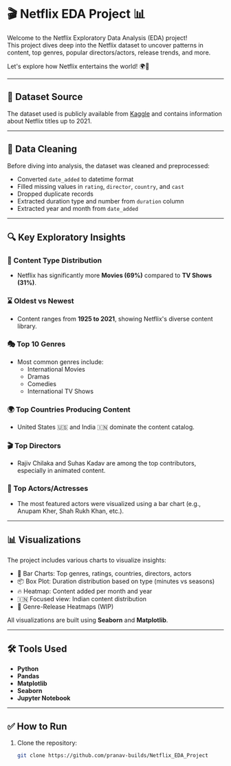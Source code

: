# 🎬 Netflix EDA Project 📊

Welcome to the Netflix Exploratory Data Analysis (EDA) project!  
This project dives deep into the Netflix dataset to uncover patterns in content, top genres, popular directors/actors, release trends, and more.  

Let's explore how Netflix entertains the world! 🌍🍿

---

## 📁 Dataset Source

The dataset used is publicly available from [Kaggle](https://www.kaggle.com/datasets/shivamb/netflix-shows) and contains information about Netflix titles up to 2021.

---

## 🧹 Data Cleaning

Before diving into analysis, the dataset was cleaned and preprocessed:

- Converted `date_added` to datetime format
- Filled missing values in `rating`, `director`, `country`, and `cast`
- Dropped duplicate records
- Extracted duration type and number from `duration` column
- Extracted year and month from `date_added`

---

## 🔍 Key Exploratory Insights

### 🎥 Content Type Distribution
- Netflix has significantly more **Movies (69%)** compared to **TV Shows (31%)**.

### ⌛ Oldest vs Newest
- Content ranges from **1925 to 2021**, showing Netflix's diverse content library.

### 🎭 Top 10 Genres
- Most common genres include:
  - International Movies
  - Dramas
  - Comedies
  - International TV Shows

### 🌍 Top Countries Producing Content
- United States 🇺🇸 and India 🇮🇳 dominate the content catalog.

### 🎬 Top Directors
- Rajiv Chilaka and Suhas Kadav are among the top contributors, especially in animated content.

### 🌟 Top Actors/Actresses
- The most featured actors were visualized using a bar chart (e.g., Anupam Kher, Shah Rukh Khan, etc.).

---

## 📊 Visualizations

The project includes various charts to visualize insights:

- 📌 Bar Charts: Top genres, ratings, countries, directors, actors
- 📦 Box Plot: Duration distribution based on type (minutes vs seasons)
- 🔥 Heatmap: Content added per month and year
- 🇮🇳 Focused view: Indian content distribution
- 🧯 Genre-Release Heatmaps (WIP)

All visualizations are built using **Seaborn** and **Matplotlib**.

---

## 🛠️ Tools Used

- **Python**
- **Pandas**
- **Matplotlib**
- **Seaborn**
- **Jupyter Notebook**

---

## ✅ How to Run

1. Clone the repository:
   ```bash
   git clone https://github.com/pranav-builds/Netflix_EDA_Project

